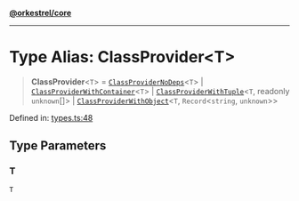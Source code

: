 [**@orkestrel/core**](../index.md)

***

# Type Alias: ClassProvider\<T\>

> **ClassProvider**\<`T`\> = [`ClassProviderNoDeps`](ClassProviderNoDeps.md)\<`T`\> \| [`ClassProviderWithContainer`](ClassProviderWithContainer.md)\<`T`\> \| [`ClassProviderWithTuple`](ClassProviderWithTuple.md)\<`T`, readonly `unknown`[]\> \| [`ClassProviderWithObject`](ClassProviderWithObject.md)\<`T`, `Record`\<`string`, `unknown`\>\>

Defined in: [types.ts:48](https://github.com/orkestrel/core/blob/cbe5b2d7b027ca6f0f1301ef32750afb69b4764b/src/types.ts#L48)

## Type Parameters

### T

`T`
